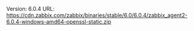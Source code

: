 Version: 6.0.4
URL: https://cdn.zabbix.com/zabbix/binaries/stable/6.0/6.0.4/zabbix_agent2-6.0.4-windows-amd64-openssl-static.zip
